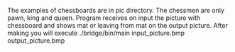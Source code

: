 The examples of chessboards are in pic directory.
The chessmen are only pawn, king and queen.
Program receives on input the picture with chessboard and shows mat or leaving from mat on the output picture.
After making you will execute ./bridge/bin/main input_picture.bmp output_picture.bmp
